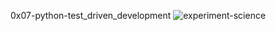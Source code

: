 0x07-python-test_driven_development
![experiment-science](https://github.com/thevorgx/alx-higher_level_programming/assets/118675513/4840b9b8-41a0-4feb-bd23-9d7ea97cec85)
